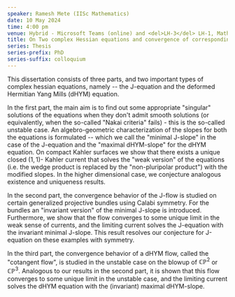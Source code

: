 ```yaml
---
speaker: Ramesh Mete (IISc Mathematics)
date: 10 May 2024
time: 4:00 pm
venue: Hybrid - Microsoft Teams (online) and <del>LH-3</del> LH-1, Mathematics Department
title: On Two complex Hessian equations and convergence of corresponding flows
series: Thesis
series-prefix: PhD
series-suffix: colloquium
---
```


This dissertation consists of three parts, and two important types of complex hessian equations, namely -- the J-equation and the deformed Hermitian Yang Mills (dHYM) equation. 

In the first part, the main aim is to find out some appropriate "singular" solutions of the equations when they don't admit smooth solutions 
(or equivalently, when the so-called "Nakai criteria" fails) - this is the so-called unstable case. An algebro-geometric characterization of the slopes for both the equations 
is formulated -- which we call the "minimal J-slope" in the case of the J-equation and the "maximal dHYM-slope" for the dHYM equation. 
On compact Kahler surfaces we show that there exists a unique closed $(1,1)$- Kahler current that solves the "weak version" 
of the equations (i.e. the wedge product is replaced by the "non-pluripolar product") with the modified 
slopes. In the higher dimensional case, we conjecture analogous existence and uniqueness results.

In the second part, the convergence behavior of the J-flow is studied on certain generalized projective bundles 
using Calabi symmetry. For the bundles an "invariant version" of the minimal J-slope is introduced. Furthermore, 
we show that the flow converges to some unique limit in the weak sense of currents, and the limiting current solves the J-equation with the 
invariant minimal J-slope. This result resolves our conjecture for J-equation on these examples with symmetry.

In the third part, the convergence behavior of a dHYM flow, called the "cotangent flow", is studied in the unstable case on the blowup of $\mathbb{CP}^2$ or $\mathbb{CP}^3$. 
Analogous to our results in the second part, it is shown that this flow converges to some unique limit in the unstable case, and the limiting current solves the dHYM equation with the (invariant) 
maximal dHYM-slope.

